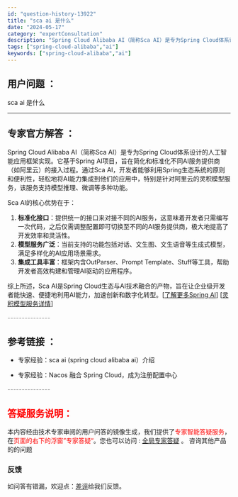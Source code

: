 ```yaml
---
id: "question-history-13922"
title: "sca ai 是什么"
date: "2024-05-17"
category: "expertConsultation"
description: "Spring Cloud Alibaba AI（简称Sca AI）是专为Spring Cloud体系设计的人工智能应用框架实现。它基于Spring AI项目，旨在简化和标准化不同AI服务提供商（如阿里云）的接入过程。通过Sca AI，开发者能够利用Spring生态系统的原则和便利性，轻松地将AI能力"
tags: ["spring-cloud-alibaba","ai"]
keywords: ["spring-cloud-alibaba","ai"]
---
```


## 用户问题 ： 
 sca ai 是什么  

---------------
## 专家官方解答 ：

Spring Cloud Alibaba AI（简称Sca AI）是专为Spring Cloud体系设计的人工智能应用框架实现。它基于Spring AI项目，旨在简化和标准化不同AI服务提供商（如阿里云）的接入过程。通过Sca AI，开发者能够利用Spring生态系统的原则和便利性，轻松地将AI能力集成到他们的应用中，特别是针对阿里云的灵积模型服务，该服务支持模型推理、微调等多种功能。

Sca AI的核心优势在于：
1. **标准化接口**：提供统一的接口来对接不同的AI服务，这意味着开发者只需编写一次代码，之后仅需调整配置即可切换至不同的AI服务提供商，极大地提高了开发效率和灵活性。
2. **模型服务广泛**：当前支持的功能包括对话、文生图、文生语音等生成式模型，满足多样化的AI应用场景需求。
3. **集成工具丰富**：框架内含OutParser、Prompt Template、Stuff等工具，帮助开发者高效构建和管理AI驱动的应用程序。

综上所述，Sca AI是Spring Cloud生态与AI技术融合的产物，旨在让企业级开发者能快速、便捷地利用AI能力，加速创新和数字化转型。[[了解更多Spring AI](https://docs.spring.io/spring-ai/reference/0.8-SNAPSHOT/index.html)] [[灵积模型服务详情](https://help.aliyun.com/zh/dashscope/)]


<font color="#949494">---------------</font> 


## 参考链接 ：

* 专家经验：sca ai (spring cloud alibaba ai）介绍 
 
 * 专家经验：Nacos 融合 Spring Cloud，成为注册配置中心 


 <font color="#949494">---------------</font> 
 


## <font color="#FF0000">答疑服务说明：</font> 

本内容经由技术专家审阅的用户问答的镜像生成，我们提供了<font color="#FF0000">专家智能答疑服务</font>，在<font color="#FF0000">页面的右下的浮窗”专家答疑“</font>。您也可以访问 : [全局专家答疑](https://answer.opensource.alibaba.com/docs/intro) 。 咨询其他产品的的问题

### 反馈
如问答有错漏，欢迎点：[差评](https://ai.nacos.io/user/feedbackByEnhancerGradePOJOID?enhancerGradePOJOId=13925)给我们反馈。
